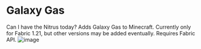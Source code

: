# Galaxy Gas
Can I have the Nitrus today? Adds Galaxy Gas to Minecraft.
Currently only for Fabric 1.21, but other versions may be added eventually.
Requires Fabric API.
![image](https://github.com/user-attachments/assets/34514a86-7e26-4b04-9733-8e3928add5f6)
